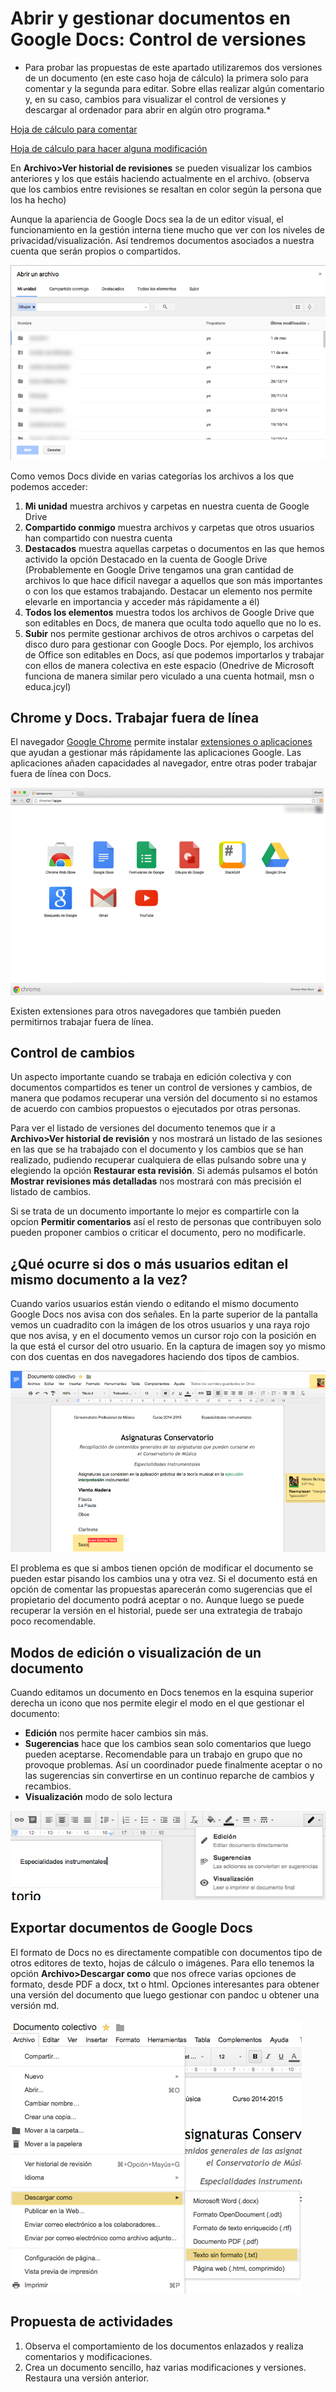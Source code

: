 # Abrir y gestionar documentos en Google Docs: Control de versiones

* Para probar las propuestas de este apartado utilizaremos dos versiones de un documento (en este caso hoja de cálculo) la primera solo para comentar y la segunda para editar. Sobre ellas realizar algún comentario y, en su caso, cambios para visualizar el control de versiones y descargar al ordenador para abrir en algún otro programa.* 

[Hoja de cálculo para comentar](https://docs.google.com/spreadsheets/d/1NCnG7AjR5SweBAFyS7bbyhPrwagMUt8YsraU2_QyWWw/edit?usp=sharing)

[Hoja de cálculo para hacer alguna modificación](https://docs.google.com/spreadsheets/d/1myNrhqM5VoPAk_zzz9oLC6x6ogiG4A5NiVA3KhkwZWQ/edit?usp=sharing)

En **Archivo>Ver historial de revisiones** se pueden visualizar los cambios anteriores y los que estáis haciendo actualmente en el archivo. (observa que los cambios entre revisiones se resaltan en color según la persona que los ha hecho)

Aunque la apariencia de Google Docs sea la de un editor visual, el funcionamiento en la gestión interna tiene mucho que ver con los niveles de privacidad/visualización. Así tendremos documentos asociados a nuestra cuenta que serán propios o compartidos.

![Panel de gestión de archivos Google](Abrir_Docs_01.png)

Como vemos Docs divide en varias categorías los archivos a los que podemos acceder: 

1. **Mi unidad** muestra archivos y carpetas en nuestra cuenta de Google Drive
2. **Compartido conmigo** muestra archivos y carpetas que otros usuarios han compartido con nuestra cuenta
3. **Destacados** muestra aquellas carpetas o documentos en las que hemos activido la opción Destacado en la cuenta de Google Drive (Probablemente en Google Drive tengamos una gran cantidad de archivos lo que hace dificil navegar a aquellos que son más importantes o con los que estamos trabajando. Destacar un elemento nos permite elevarle en importancia y acceder más rápidamente a él)
4. **Todos los elementos** muestra todos los archivos de Google Drive que son editables en Docs, de manera que oculta todo aquello que no lo es. 
5. **Subir** nos permite gestionar archivos de otros archivos o carpetas del disco duro para gestionar con Google Docs. Por ejemplo, los archivos de Office son editables en Docs, así que podemos importarlos y trabajar con ellos de manera colectiva en este espacio (Onedrive de Microsoft funciona de manera similar pero viculado a una cuenta hotmail, msn o educa.jcyl)

## Chrome y Docs. Trabajar fuera de línea

El navegador [Google Chrome](https://www.google.es/chrome/browser/desktop/index.html) permite instalar [extensiones o aplicaciones](https://chrome.google.com/webstore/category/extensions?hl=es&_feature=offline) que ayudan a gestionar más rápidamente las aplicaciones Google. Las aplicaciones añaden capacidades al navegador, entre otras poder trabajar fuera de línea con Docs. 

![Aplicaciones Chrome](Abrir_Docs_02.png)

Existen extensiones para otros navegadores que también pueden permitirnos trabajar fuera de línea. 

## Control de cambios

Un aspecto importante cuando se trabaja en edición colectiva y con documentos compartidos es tener un control de versiones y cambios, de manera que podamos recuperar una versión del documento si no estamos de acuerdo con cambios propuestos o ejecutados por otras personas. 

Para ver el listado de versiones del documento tenemos que ir a **Archivo>Ver historial de revisión** y nos mostrará un listado de las sesiones en las que se ha trabajado con el documento y los cambios que se han realizado, pudiendo recuperar cualquiera de ellas pulsando sobre una y elegiendo la opción **Restaurar esta revisión**. Si además pulsamos el botón **Mostrar revisiones más detalladas** nos mostrará con más precisión el listado de cambios. 

Si se trata de un documento importante lo mejor es compartirle con la opcion **Permitir comentarios** así el resto de personas que contribuyen solo pueden proponer cambios o criticar el documento, pero no modificarle. 

## ¿Qué ocurre si dos o más usuarios editan el mismo documento a la vez?

Cuando varios usuarios están viendo o editando el mismo documento Google Docs nos avisa con dos señales. En la parte superior de la pantalla vemos un cuadradito con la imágen de los otros usuarios y una raya rojo que nos avisa, y en el documento vemos un cursor rojo con la posición en la que está el cursor del otro usuario. En la captura de imagen soy yo mismo con dos cuentas en dos navegadores haciendo dos tipos de cambios. 

![Aplicaciones Chrome](Abrir_Docs_05.png)

El problema es que si ambos tienen opción de modificar el documento se pueden estar pisando los cambios una y otra vez. Si el documento está en opción de comentar las propuestas aparecerán como sugerencias que el propietario del documento podrá aceptar o no. Aunque luego se puede recuperar la versión en el historial, puede ser una extrategia de trabajo poco recomendable.

## Modos de edición o visualización de un documento

Cuando editamos un documento en Docs tenemos en la esquina superior derecha un icono que nos permite elegir el modo en el que gestionar el documento: 

- **Edición** nos permite hacer cambios sin más. 
- **Sugerencias** hace que los cambios sean solo comentarios que luego pueden aceptarse. Recomendable para un trabajo en grupo que no provoque problemas. Así un coordinador puede finalmente aceptar o no las sugerencias sin convertirse en un continuo reparche de cambios y recambios. 
- **Visualización** modo de solo lectura

![Modos de trabajo con docs](Abrir_Docs_03.png)

## Exportar documentos de Google Docs

El formato de Docs no es directamente compatible con documentos tipo de otros editores de texto, hojas de cálculo o imágenes. Para ello tenemos la opción **Archivo>Descargar como** que nos ofrece varias opciones de formato, desde PDF a docx, txt o html. Opciones interesantes para obtener una versión del documento que luego gestionar con pandoc u obtener una versión md.

![Exportar archivos de Docs](Abrir_Docs_04.png)

## Propuesta de actividades

1. Observa el comportamiento de los documentos enlazados y realiza comentarios y modificaciones. 
2. Crea un documento sencillo, haz varias modificaciones y versiones. Restaura una versión anterior. 
